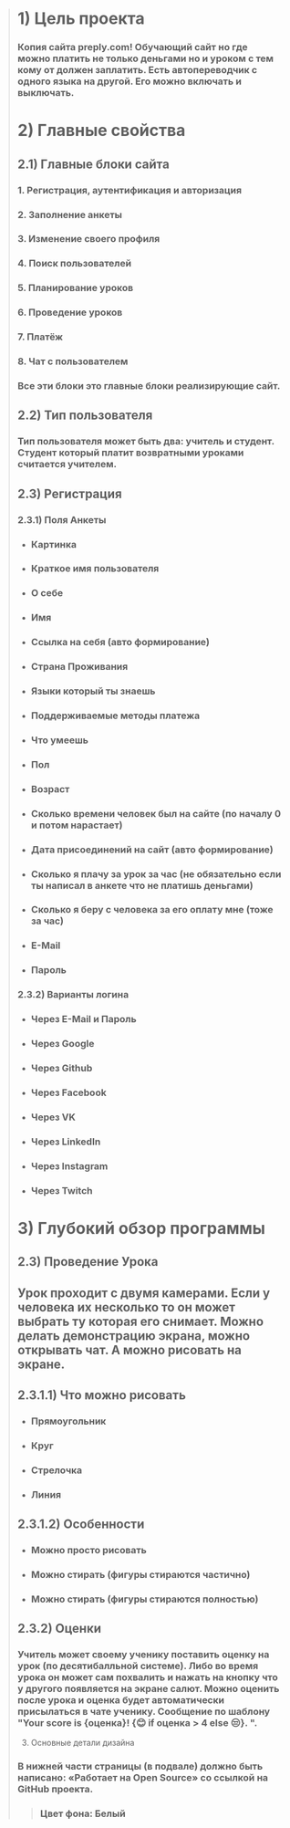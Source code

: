 > # 1) Цель проекта
> ### Копия сайта preply.com! Обучающий сайт но где можно платить не только деньгами но и уроком с тем кому от должен заплатить. Есть автопереводчик с одного языка на другой. Его можно включать и выключать.
> # 2) Главные свойства
> ## 2.1) Главные блоки сайта
> ### 1. Регистрация, аутентификация и авторизация
> ### 2. Заполнение анкеты
> ### 3. Изменение своего профиля
> ### 4. Поиск пользователей
> ### 5. Планирование уроков
> ### 6. Проведение уроков
> ### 7. Платёж
> ### 8. Чат с пользователем
> ### Все эти блоки это главные блоки реализирующие сайт.
> ## 2.2) Тип пользователя
> ### Тип пользователя может быть два: учитель и студент. Студент который платит возвратными уроками считается учителем.
> ## 2.3) Регистрация
> ### 2.3.1) Поля Анкеты
> - ### Картинка
> - ### Краткое имя пользователя
> - ### О себе
> - ### Имя
> - ### Ссылка на себя (авто формирование)
> - ### Страна Проживания
> - ### Языки который ты знаешь
> - ### Поддерживаемые методы платежа
> - ### Что умеешь
> - ### Пол
> - ### Возраст
> - ### Сколько времени человек был на сайте (по началу 0 и потом нарастает)
> - ### Дата присоединений на сайт (авто формирование)
> - ### Сколько я плачу за урок за час (не обязательно если ты написал в анкете что не платишь деньгами)
> - ### Сколько я беру с человека за его оплату мне (тоже за час)
> - ### E-Mail
> - ### Пароль
> ### 2.3.2) Варианты логина
> - ### Через E-Mail и Пароль
> - ### Через Google
> - ### Через Github
> - ### Через Facebook
> - ### Через VK
> - ### Через LinkedIn
> - ### Через Instagram
> - ### Через Twitch
> # 3) Глубокий обзор программы
> ## 2.3) Проведение Урока
> ## Урок проходит с двумя камерами. Если у человека их несколько то он может выбрать ту которая его снимает. Можно делать демонстрацию экрана, можно открывать чат. А можно рисовать на экране.
> ## 2.3.1.1) Что можно рисовать
> - ### Прямоугольник
> - ### Круг
> - ### Стрелочка
> - ### Линия
> ## 2.3.1.2) Особенности
> - ### Можно просто рисовать
> - ### Можно стирать (фигуры стираются частично)
> - ### Можно стирать (фигуры стираются полностью)
> ## 2.3.2) Оценки
> ### Учитель может своему ученику поставить оценку на урок (по десятибалльной системе). Либо во время урока он может сам похвалить и нажать на кнопку что у другого появляется на экране салют. Можно оценить после урока и оценка будет автоматически присылаться в чате ученику. Сообщение по шаблону "Your score is {оценка}! {😊 if оценка > 4 else 😒}. ".
> 3) Основные детали дизайна
> ### В нижней части страницы  (в подвале)  должно быть написано: «Работает на Open Source»  со ссылкой на GitHub проекта.
> > ### Цвет фона: Белый
